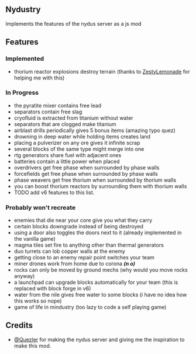 ## Nydustry
Implements the features of the nydus server as a js mod

## Features
### Implemented
- thorium reactor explosions destroy terrain (thanks to [ZestyLemonade](https://github.com/sample-text-here) for helping me with this)

### In Progress
- the pyratite mixer contains free lead
- separators contain free slag
- cryofluid is extracted from titanium without water
- separators that are clogged make titanium
- airblast drills periodically gives 5 bonus items (amazing typo quez)
- drowning in deep water while holding items creates land
- placing a pulverizer on any ore gives it infinite scrap
- several blocks of the same type might merge into one
- rtg generators share fuel with adjacent ones
- batteries contain a little power when placed
- overdrivers get free phase when surrounded by phase walls
- forcefields get free phase when surrounded by phase walls
- phase weavers get free thorium when surrounded by thorium walls
- you can boost thorium reactors by surrounding them with thorium walls
- TODO add v6 features to this list.

### Probably won't recreate
- enemies that die near your core give you what they carry
- certain blocks downgrade instead of being destroyed
- using a door also toggles the doors next to it (already implemented in the vanilla game)
- magma tiles set fire to anything other than thermal generators
- duo turrets can lob copper walls at the enemy
- getting close to an enemy repair point switches your team
- miner drones work from home due to corona ***(n o)***
- rocks can only be moved by ground mechs (why would you move rocks anyway)
- a launchpad can upgrade blocks automatically for your team (this is replaced with block forge in v6)
- water from the nile gives free water to some blocks (i have no idea how this works so nope)
- game of life in mindustry (too lazy to code a self playing game)

## Credits
- [@Quezler](https://github.com/Quezler) for making the nydus server and giving me the inspiration to make this mod.
